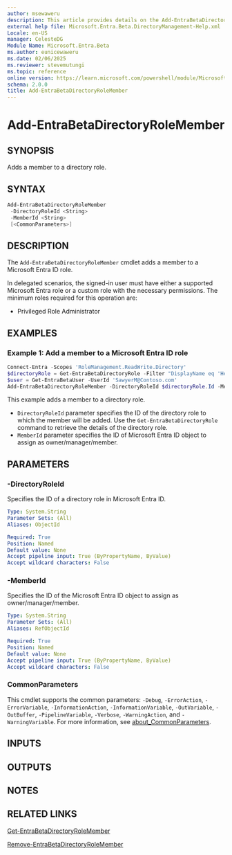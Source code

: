 ```yaml
---
author: msewaweru
description: This article provides details on the Add-EntraBetaDirectoryRoleMember command.
external help file: Microsoft.Entra.Beta.DirectoryManagement-Help.xml
Locale: en-US
manager: CelesteDG
Module Name: Microsoft.Entra.Beta
ms.author: eunicewaweru
ms.date: 02/06/2025
ms.reviewer: stevemutungi
ms.topic: reference
online version: https://learn.microsoft.com/powershell/module/Microsoft.Entra.Beta/Add-EntraBetaDirectoryRoleMember
schema: 2.0.0
title: Add-EntraBetaDirectoryRoleMember
---
```


# Add-EntraBetaDirectoryRoleMember

## SYNOPSIS

Adds a member to a directory role.

## SYNTAX

```powershell
Add-EntraBetaDirectoryRoleMember
 -DirectoryRoleId <String>
 -MemberId <String>
 [<CommonParameters>]
```

## DESCRIPTION

The `Add-EntraBetaDirectoryRoleMember` cmdlet adds a member to a Microsoft Entra ID role.

In delegated scenarios, the signed-in user must have either a supported Microsoft Entra role or a custom role with the necessary permissions. The minimum roles required for this operation are:

- Privileged Role Administrator

## EXAMPLES

### Example 1: Add a member to a Microsoft Entra ID role

```powershell
Connect-Entra -Scopes 'RoleManagement.ReadWrite.Directory'
$directoryRole = Get-EntraBetaDirectoryRole -Filter "DisplayName eq 'Helpdesk Administrator'"
$user = Get-EntraBetaUser -UserId 'SawyerM@Contoso.com'
Add-EntraBetaDirectoryRoleMember -DirectoryRoleId $directoryRole.Id -MemberId $user.Id
```

This example adds a member to a directory role.

- `DirectoryRoleId` parameter specifies the ID of the directory role to which the member will be added. Use the `Get-EntraBetaDirectoryRole` command to retrieve the details of the directory role.
- `MemberId` parameter specifies the ID of Microsoft Entra ID object to assign as owner/manager/member.

## PARAMETERS

### -DirectoryRoleId

Specifies the ID of a directory role in Microsoft Entra ID.

```yaml
Type: System.String
Parameter Sets: (All)
Aliases: ObjectId

Required: True
Position: Named
Default value: None
Accept pipeline input: True (ByPropertyName, ByValue)
Accept wildcard characters: False
```

### -MemberId

Specifies the ID of the Microsoft Entra ID object to assign as owner/manager/member.

```yaml
Type: System.String
Parameter Sets: (All)
Aliases: RefObjectId

Required: True
Position: Named
Default value: None
Accept pipeline input: True (ByPropertyName, ByValue)
Accept wildcard characters: False
```

### CommonParameters

This cmdlet supports the common parameters: `-Debug`, `-ErrorAction`, `-ErrorVariable`, `-InformationAction`, `-InformationVariable`, `-OutVariable`, `-OutBuffer`, `-PipelineVariable`, `-Verbose`, `-WarningAction`, and `-WarningVariable`. For more information, see [about_CommonParameters](https://go.microsoft.com/fwlink/?LinkID=113216).

## INPUTS

## OUTPUTS

## NOTES

## RELATED LINKS

[Get-EntraBetaDirectoryRoleMember](Get-EntraBetaDirectoryRoleMember.md)

[Remove-EntraBetaDirectoryRoleMember](Remove-EntraBetaDirectoryRoleMember.md)
